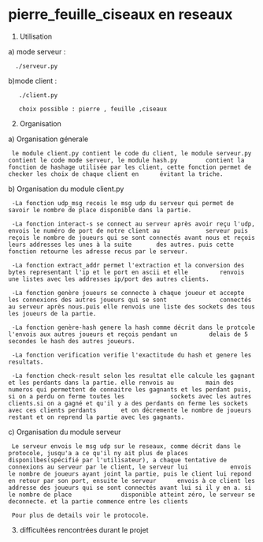 # pierre_feuille_ciseaux en reseaux

1) Utilisation 
  
  a) mode serveur : 
      
      ./serveur.py

  b)mode client : 
       
       ./client.py
       
       choix possible : pierre , feuille ,ciseaux 
       


2) Organisation

  a) Organisation génerale
     
     le module client.py contient le code du client, le module serveur.py contient le code mode serveur, le module hash.py        contient la fonction de hashage utilisée par les client, cette fonction permet de checker les choix de chaque client en      évitant la triche.
     
  b) Organisation du module client.py 
     
     -La fonction udp_msg recois le msg udp du serveur qui permet de savoir le nombre de place disponible dans la partie.
     
     -La fonction interact-s se connect au serveur après avoir reçu l'udp, envois le numéro de port de notre client au             serveur puis reçois le nombre de joueurs qui se sont connectés avant nous et reçois leurs addresses les unes à la suite       des autres. puis cette fonction retourne les adresse recus par le serveur.
     
     -La fonction extract_addr permet l'extraction et la conversion des bytes representant l'ip et le port en ascii et elle         renvois une listes avec les addresses ip/port des autres clients.
     
     -La fonction genère joueurs se connecte à chaque joueur et accepte les connexions des autres joueurs qui se sont               connectés au serveur après nous.puis elle renvois une liste des sockets des tous les joueurs de la partie.
     
     -La fonction genère-hash genere la hash comme décrit dans le protcole l'envois aux autres joueurs et reçois pendant un         delais de 5 secondes le hash des autres joueurs.
     
     -La fonction verification verifie l'exactitude du hash et genere les resultats.
     
     -La fonction check-result selon les resultat elle calcule les gagnant et les perdants dans la partie. elle renvois au         main des numeros qui permettent de connaitre les gagnants et les perdant puis, si on a perdu on ferme toutes les             sockets avec les autres clients.si on a gagné et qu'il y a des perdants on ferme les sockets avec ces clients perdants       et on décremente le nombre de joueurs restant et on reprend la partie avec les gagnants.
  
  c) Organisation du module serveur
     
     Le serveur envois le msg udp sur le reseaux, comme décrit dans le protocole, jusqu'a a ce qu'il ny ait plus de places        disponilbes(spécifié par l'utilisateur), a chaque tentative de connexions au serveur par le client, le serveur lui            envois le nombre de joueurs ayant joint la partie, puis le client lui repond en retour par son port, ensuite le serveur      envois à ce client les addresse des joueurs qui se sont connectés avant lui si il y en a. si le nombre de place              disponible atteint zéro, le serveur se deconnecte. et la partie commence entre les clients
     
     Pour plus de details voir le protocole.
     
3) difficultées rencontrées durant le projet 
  
     
     
  
     
       
   

